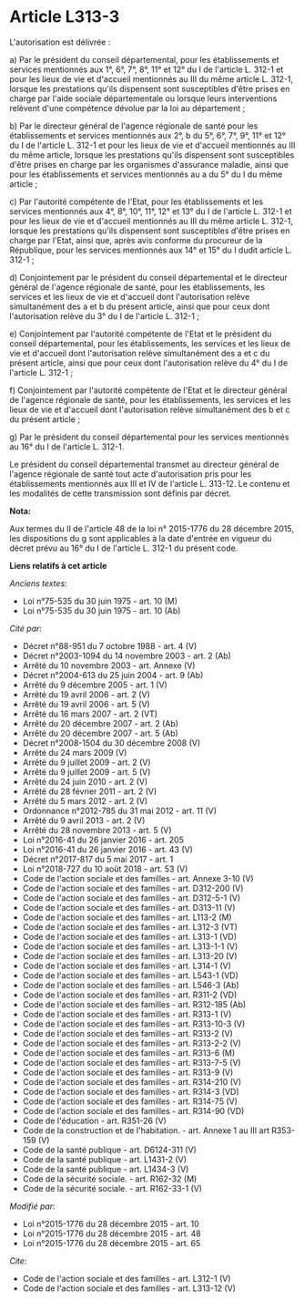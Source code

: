 # Article L313-3

L'autorisation est délivrée : 

a) Par le président du conseil départemental, pour les établissements et services mentionnés aux 1°, 6°, 7°, 8°, 11° et 12°
du I de l'article L. 312-1 et pour les lieux de vie et d'accueil mentionnés au III du même article L. 312-1, lorsque les
prestations qu'ils dispensent sont susceptibles d'être prises en charge par l'aide sociale départementale ou lorsque leurs
interventions relèvent d'une compétence dévolue par la loi au département ; 

b) Par le directeur général de l'agence régionale de santé pour les établissements et services mentionnés aux 2°, b du 5°,
6°, 7°, 9°, 11° et 12° du I de l'article L. 312-1 et pour les lieux de vie et d'accueil mentionnés au III du même article,
lorsque les prestations qu'ils dispensent sont susceptibles d'être prises en charge par les organismes d'assurance maladie,
ainsi que pour les établissements et services mentionnés au a du 5° du I du même article ; 

c) Par l'autorité compétente de l'Etat, pour les établissements et les services mentionnés aux 4°, 8°, 10°, 11°, 12° et 13°
du I de l'article L. 312-1 et pour les lieux de vie et d'accueil mentionnés au III du même article L. 312-1, lorsque les
prestations qu'ils dispensent sont susceptibles d'être prises en charge par l'Etat, ainsi que, après avis conforme du
procureur de la République, pour les services mentionnés aux 14° et 15° du I dudit article L. 312-1 ; 

d) Conjointement par le président du conseil départemental et le directeur général de l'agence régionale de santé, pour les
établissements, les services et les lieux de vie et d'accueil dont l'autorisation relève simultanément des a et b du présent
article, ainsi que pour ceux dont l'autorisation relève du 3° du I de l'article L. 312-1 ; 

e) Conjointement par l'autorité compétente de l'Etat et le président du conseil départemental, pour les établissements, les
services et les lieux de vie et d'accueil dont l'autorisation relève simultanément des a et c du présent article, ainsi que
pour ceux dont l'autorisation relève du 4° du I de l'article L. 312-1 ; 

f) Conjointement par l'autorité compétente de l'Etat et le directeur général de l'agence régionale de santé, pour les
établissements, les services et les lieux de vie et d'accueil dont l'autorisation relève simultanément des b et c du présent
article ; 

g) Par le président du conseil départemental pour les services mentionnés au 16° du I de l'article L. 312-1. 

Le président du conseil départemental transmet au directeur général de l'agence régionale de santé tout acte d'autorisation
pris pour les établissements mentionnés aux III et IV de l'article L. 313-12. Le contenu et les modalités de cette
transmission sont définis par décret.

**Nota:**

Aux termes du II de l'article 48 de la loi n° 2015-1776 du 28 décembre 2015, les dispositions du g sont applicables à la date
d'entrée en vigueur du décret prévu au 16° du I de l'article L. 312-1 du présent code.

**Liens relatifs à cet article**

_Anciens textes_:

  - Loi n°75-535 du 30 juin 1975 - art. 10 (M)
  - Loi n°75-535 du 30 juin 1975 - art. 10 (Ab)

_Cité par_:

  - Décret n°88-951 du 7 octobre 1988 - art. 4 (V)
  - Décret n°2003-1094 du 14 novembre 2003 - art. 2 (Ab)
  - Arrêté du 10 novembre 2003 - art. Annexe (V)
  - Décret n°2004-613 du 25 juin 2004 - art. 9 (Ab)
  - Arrêté du 9 décembre 2005 - art. 1 (V)
  - Arrêté du 19 avril 2006 - art. 2 (V)
  - Arrêté du 19 avril 2006 - art. 5 (V)
  - Arrêté du 16 mars 2007 - art. 2 (VT)
  - Arrêté du 20 décembre 2007 - art. 2 (Ab)
  - Arrêté du 20 décembre 2007 - art. 5 (Ab)
  - Décret n°2008-1504 du 30 décembre 2008 (V)
  - Arrêté du 24 mars 2009 (V)
  - Arrêté du 9 juillet 2009 - art. 2 (V)
  - Arrêté du 9 juillet 2009 - art. 5 (V)
  - Arrêté du 24 juin 2010 - art. 2 (V)
  - Arrêté du 28 février 2011 - art. 2 (V)
  - Arrêté du 5 mars 2012 - art. 2 (V)
  - Ordonnance n°2012-785 du 31 mai 2012 - art. 11 (V)
  - Arrêté du 9 avril 2013 - art. 2 (V)
  - Arrêté du 28 novembre 2013 - art. 5 (V)
  - Loi n°2016-41 du 26 janvier 2016 - art. 205
  - Loi n°2016-41 du 26 janvier 2016 - art. 43 (V)
  - Décret n°2017-817 du 5 mai 2017 - art. 1
  - Loi n°2018-727 du 10 août 2018 - art. 53 (V)
  - Code de l'action sociale et des familles - art. Annexe 3-10 (V)
  - Code de l'action sociale et des familles - art. D312-200 (V)
  - Code de l'action sociale et des familles - art. D312-5-1 (V)
  - Code de l'action sociale et des familles - art. D313-11 (V)
  - Code de l'action sociale et des familles - art. L113-2 (M)
  - Code de l'action sociale et des familles - art. L312-3 (VT)
  - Code de l'action sociale et des familles - art. L313-1 (VD)
  - Code de l'action sociale et des familles - art. L313-1-1 (V)
  - Code de l'action sociale et des familles - art. L313-20 (V)
  - Code de l'action sociale et des familles - art. L314-1 (V)
  - Code de l'action sociale et des familles - art. L543-1 (VD)
  - Code de l'action sociale et des familles - art. L546-3 (Ab)
  - Code de l'action sociale et des familles - art. R311-2 (VD)
  - Code de l'action sociale et des familles - art. R312-185 (Ab)
  - Code de l'action sociale et des familles - art. R313-1 (V)
  - Code de l'action sociale et des familles - art. R313-10-3 (V)
  - Code de l'action sociale et des familles - art. R313-2 (V)
  - Code de l'action sociale et des familles - art. R313-2-2 (V)
  - Code de l'action sociale et des familles - art. R313-6 (M)
  - Code de l'action sociale et des familles - art. R313-7-5 (V)
  - Code de l'action sociale et des familles - art. R313-9 (V)
  - Code de l'action sociale et des familles - art. R314-210 (V)
  - Code de l'action sociale et des familles - art. R314-3 (VD)
  - Code de l'action sociale et des familles - art. R314-75 (V)
  - Code de l'action sociale et des familles - art. R314-90 (VD)
  - Code de l'éducation - art. R351-26 (V)
  - Code de la construction et de l'habitation. - art. Annexe 1 au III art R353-159 (V)
  - Code de la santé publique - art. D6124-311 (V)
  - Code de la santé publique - art. L1431-2 (V)
  - Code de la santé publique - art. L1434-3 (V)
  - Code de la sécurité sociale. - art. R162-32 (M)
  - Code de la sécurité sociale. - art. R162-33-1 (V)

_Modifié par_:

  - Loi n°2015-1776 du 28 décembre 2015 - art. 10
  - Loi n°2015-1776 du 28 décembre 2015 - art. 48
  - Loi n°2015-1776 du 28 décembre 2015 - art. 65

_Cite_:

  - Code de l'action sociale et des familles - art. L312-1 (V)
  - Code de l'action sociale et des familles - art. L313-12 (V)
